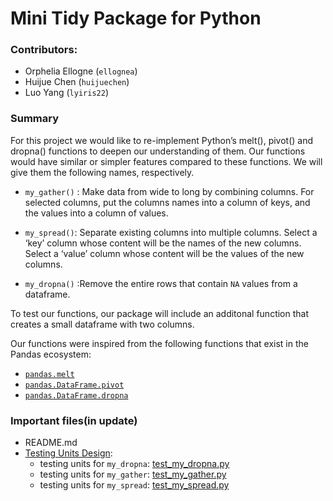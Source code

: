 # Mini Tidy Package for Python

### Contributors:
- Orphelia Ellogne (`ellognea`)
- Huijue Chen (`huijuechen`)
- Luo Yang (`lyiris22`)


### Summary
For this project we would like to re-implement Python’s melt(), pivot() and dropna() functions to deepen our understanding of them. Our functions would have similar or simpler features compared to these functions. We will give them the following names, respectively.

- `my_gather()` : Make data from wide to long by combining columns. For selected columns, put the columns names into a column of keys, and the values into a column of values.

- `my_spread()`: Separate existing columns into multiple columns.  Select a ‘key’ column whose content will be the names of the new columns. Select a ‘value’ column whose content will be the values of the new columns.

- `my_dropna()` :Remove the entire rows that contain `NA` values from a dataframe.

To test our functions, our package will include an additonal function that creates a small dataframe with two columns. 

Our functions were inspired from the following functions that exist in the Pandas ecosystem:
- [`pandas.melt`](http://pandas.pydata.org/pandas-docs/stable/reference/api/pandas.melt.html)
- [`pandas.DataFrame.pivot`](https://pandas.pydata.org/pandas-docs/stable/reference/api/pandas.DataFrame.pivot.html)
- [`pandas.DataFrame.dropna`](https://pandas.pydata.org/pandas-docs/stable/reference/api/pandas.DataFrame.dropna.html)

### Important files(in update)
* README.md
* [Testing Units Design](tests/):
  + testing units for `my_dropna`: [test_my_dropna.py](tests/test_my_dropna.py)
  + testing units for `my_gather`: [test_my_gather.py](tests/test_my_gather.py)
  + testing units for `my_spread`: [test_my_spread.py](tests/test_my_spread.py)
